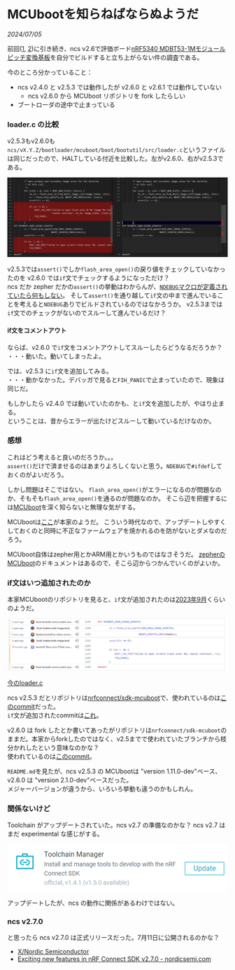 # MCUbootを知らねばならぬようだ

<i>2024/07/05</i>

前回([1](20240704-mdbt.md), [2](20240704-ncs.md))に引き続き、ncs v2.6で評価ボード[nRF5340 MDBT53-1Mモジュールピッチ変換基板](https://www.switch-science.com/products/8658)を自分でビルドすると立ち上がらない件の調査である。

今のところ分かっていること：

* ncs v2.4.0 と v2.5.3 では動作したが v2.6.0 と v2.6.1 では動作していない
  * ncs v2.6.0 から MCUboot リポジトリを fork したらしい
* ブートローダの途中で止まっている

### loader.c の比較

v2.5.3もv2.6.0も`ncs/vX.Y.Z/bootloader/mcuboot/boot/bootutil/src/loader.c`というファイルは同じだったので、HALTしている付近を比較した。左がv2.6.0、右がv2.5.3である。

![image](20240705a-1.png)

v2.5.3では`assert()`でしか`flash_area_open()`の戻り値をチェックしていなかったのを v2.6.0 では`if`文でチェックするようになっただけ？  
ncs だか zepher だかの`assert()`の挙動はわからんが、[`NDEBUG`マクロが定義されていたら何もしない](https://www.jpcert.or.jp/sc-rules/c-exp31-c.html)。
そして`assert()`を通り越して`if`文の中まで進んでいることを考えると`NDEBUG`ありでビルドされているのではなかろうか。
v2.5.3までは`if`文でのチェックがないのでスルーして進んでいるだけ？

#### if文をコメントアウト

ならば、v2.6.0 で`if`文をコメントアウトしてスルーしたらどうなるだろうか？  
・・・動いた。動いてしまったよ。

では、v2.5.3 に`if`文を追加してみる。  
・・・動かなかった。デバッガで見ると`FIH_PANIC`で止まっていたので、現象は同じだ。

もしかしたら v2.4.0 では動いていたのかも、と`if`文を追加したが、やはり止まる。  
ということは、昔からエラーが出たけどスルーして動いているだけなのか。

### 感想

これはどう考えると良いのだろうか。。。  
`assert()`だけで済ませるのはあまりよろしくないと思う。`NDEBUG`で`#ifdef`しておくのがよいだろう。

しかし問題はそこではない。
`flash_area_open()`がエラーになるのが問題なのか、そもそも`flash_area_open()`を通るのが問題なのか。
そこら辺を把握するには[MCUboot](https://docs.nordicsemi.com/bundle/ncs-latest/page/mcuboot/wrapper.html)を深く知らないと無理な気がする。

MCUbootは[ここ](https://www.trustedfirmware.org/projects/mcuboot/index.html)が本家のようだ。
こういう時代なので、アップデートしやすくしておくのと同時に不正なファームウェアを焼かれるのを防がないとダメなのだろう。

MCUboot自体はzepher用とかARM用とかいうものではなさそうだ。
[zepherのMCUboot](https://docs.mcuboot.com/readme-zephyr.html)のドキュメントはあるので、そこら辺からつかんでいくのがよいか。

### if文はいつ追加されたのか

本家MCUbootのリポジトリを見ると、`if`文が追加されたのは[2023年9月](https://github.com/mcu-tools/mcuboot/commit/2929a975c75745480e220446a06ed6c6f30627d4)くらいのようだ。

![image](20240705a-2.png)

[今のloader.c](https://github.com/mcu-tools/mcuboot/blame/1d79ef35ee560e24da981d13c9414de9947b07a2/boot/bootutil/src/loader.c)

ncs v2.5.3 だとリポジトリは[nrfconnect/sdk-mcuboot](https://github.com/nrfconnect/sdk-mcuboot)で、使われているのは[このcommit](https://github.com/nrfconnect/sdk-mcuboot/pull/287)だった。  
`if`文が追加されたcommitは[これ](https://github.com/nrfconnect/sdk-mcuboot/commit/2929a975c75745480e220446a06ed6c6f30627d4)。

v2.6.0 は fork したとか書いてあったがリポジトリは`nrfconnect/sdk-mcuboot`のままだ。本家からforkしたのではなく、v2.5までで使われていたブランチから枝分かれしたという意味なのかな？  
使われているのは[このcommit](https://github.com/nrfconnect/sdk-mcuboot/commit/916a9dcb137df96c435cc1b63b20ba265957ae51)。

`README.md`を見たが、ncs v2.5.3 の MCUbootは "version 1.11.0-dev"ベース、v2.6.0 は "version 2.1.0-dev"ベースだった。  
メジャーバージョンが違うから、いろいろ挙動も違うのかもしれん。

### 関係ないけど

Toolchain がアップデートされていた。ncs v2.7 の準備なのかな？ ncs v2.7 はまだ experimental な感じがする。

![image](20240705a-3.png)

アップデートしたが、ncs の動作に関係があるわけではない。

### ncs v2.7.0

と思ったら ncs v2.7.0 は正式リリースだった。7月11日に公開されるのかな？

* [X/Nordic Semiconductor](https://x.com/NordicTweets/status/1809122540792786959)
* [Exciting new features in nRF Connect SDK v2.7.0 - nordicsemi.com](https://www.nordicsemi.com/Events/2024/Webinar-Exciting-new-features-in-nRF-Connect-SDK-v270?utm_campaign=2024%20Webinars&utm_source=twitter&utm_medium=social&utm_content=Exciting%20new%20features%20in%20nRF%20Connect%20SDK%20v2.7.0)
